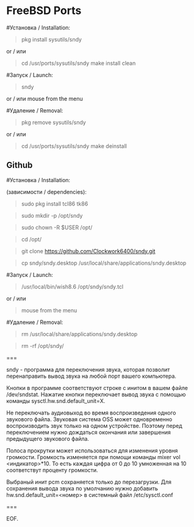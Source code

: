 
# FreeBSD Ports
#Установка / Installation:

>  pkg install sysutils/sndy 
> 
or / или

> cd /usr/ports/sysutils/sndy
> make install clean 

#Запуск / Launch:

> sndy

or / или
mouse from the menu

#Удаление / Removal:

> pkg remove sysutils/sndy
> 
or / или
> cd /usr/ports/sysutils/sndy
> make deinstall

## Github
#Установка / Installation:

(зависимости / dependencies):
> sudo pkg install tcl86 tk86

> sudo mkdir -p /opt/sndy

> sudo chown -R $USER /opt/

> cd /opt/

> git clone https://github.com/Clockwork6400/sndy.git

> cp sndy/sndy.desktop /usr/local/share/applications/sndy.desktop


#Запуск / Launch:

> /usr/local/bin/wish8.6 /opt/sndy/sndy.tcl
> 
or / или
> mouse from the menu

#Удаление / Removal:

> rm /usr/local/share/applications/sndy.desktop

> rm -rf /opt/sndy/

===

sndy - программа для переключения звука, которая позволит перенаправить вывод звука на любой порт вашего компьютера.

Кнопки в программе соответствуют строке с инитом в вашем файле /dev/sndstat. Нажатие кнопки переключает вывод звука с помощью команды sysctl.hw.snd.default_unit=Х.

Не переключать аудиовыход во время воспроизведения одного звукового файла. Звуковая система OSS может одновременно воспроизводить звук только на одном устройстве. Поэтому перед переключением нужно дождаться окончания или завершения предыдущего звукового файла.

Полоса прокрутки может использоваться для изменения уровня громкости. Громкость изменяется при помощи команды mixer vol <индикатор>*10. То есть каждая цифра от 0 до 10 умноженная на 10 соответствут проценту громкости.

Выбраный инит pcm<X> сохраняется только до перезагрузки. Для сохранения вывода звука по умолчанию нужно добавить hw.snd.default_unit=<номер> в системный файл /etc/sysctl.conf

===

EOF.
